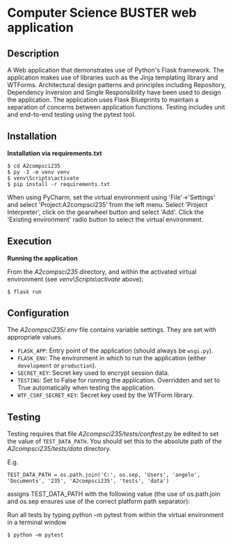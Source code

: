 # Computer Science BUSTER web application

## Description

A Web application that demonstrates use of Python's Flask framework. The application makes use of libraries such as the Jinja templating library and WTForms. Architectural design patterns and principles including Repository, Dependency Inversion and Single Responsibility have been used to design the application. The application uses Flask Blueprints to maintain a separation of concerns between application functions. Testing includes unit and end-to-end testing using the pytest tool. 

## Installation

**Installation via requirements.txt**

```shell
$ cd A2compsci235
$ py -3 -m venv venv
$ venv\Scripts\activate
$ pip install -r requirements.txt
```

When using PyCharm, set the virtual environment using 'File'->'Settings' and select 'Project:A2compsci235' from the left menu. Select 'Project Interpreter', click on the gearwheel button and select 'Add'. Click the 'Existing environment' radio button to select the virtual environment. 

## Execution

**Running the application**

From the *A2compsci235* directory, and within the activated virtual environment (see *venv\Scripts\activate* above):

````shell
$ flask run
```` 


## Configuration

The *A2compsci235/.env* file contains variable settings. They are set with appropriate values.

* `FLASK_APP`: Entry point of the application (should always be `wsgi.py`).
* `FLASK_ENV`: The environment in which to run the application (either `development` or `production`).
* `SECRET_KEY`: Secret key used to encrypt session data.
* `TESTING`: Set to False for running the application. Overridden and set to True automatically when testing the application.
* `WTF_CSRF_SECRET_KEY`: Secret key used by the WTForm library.


## Testing

Testing requires that file *A2compsci235/tests/conftest.py* be edited to set the value of `TEST_DATA_PATH`. You should set this to the absolute path of the *A2compsci235/tests/data* directory. 

E.g. 

`TEST_DATA_PATH = os.path.join('C:', os.sep, 'Users', 'angelo', 'Documents', '235', 'A2compsci235', 'tests', 'data')`

assigns TEST_DATA_PATH with the following value (the use of os.path.join and os.sep ensures use of the correct platform path separator):


Run all tests by typing python –m pytest from within the virtual environment in a terminal window


````shell
$ python –m pytest
```` 


 
